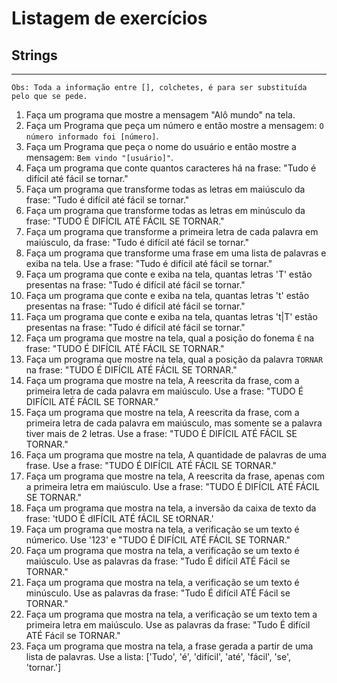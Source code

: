 # Listagem de exercícios
## Strings

---

```raw
Obs: Toda a informação entre [], colchetes, é para ser substituída pelo que se pede.
```

1. Faça um programa que mostre a mensagem "Alô mundo" na tela.
2. Faça um Programa que peça um número e então mostre a mensagem: `O número informado foi [número]`.
3. Faça um Programa que peça o nome do usuário e então mostre a mensagem: `Bem vindo "[usuário]"`.
4. Faça um programa que conte quantos caracteres há na frase: "Tudo é difícil até fácil se tornar."
5. Faça um programa que transforme todas as letras em maiúsculo da frase: "Tudo é difícil até fácil se tornar."
6. Faça um programa que transforme todas as letras em minúsculo da frase: "TUDO É DIFÍCIL ATÉ FÁCIL SE TORNAR."
7. Faça um programa que transforme a primeira letra de cada palavra em maiúsculo, da frase: "Tudo é difícil até fácil se tornar."
8. Faça um programa que transforme uma frase em uma lista de palavras e exiba na tela. Use a frase: "Tudo é difícil até fácil se tornar."
9. Faça um programa que conte e exiba na tela, quantas letras 'T' estão presentas na frase: "Tudo é difícil até fácil se tornar."
10. Faça um programa que conte e exiba na tela, quantas letras 't' estão presentas na frase: "Tudo é difícil até fácil se tornar."
11. Faça um programa que conte e exiba na tela, quantas letras 't|T' estão presentas na frase: "Tudo é difícil até fácil se tornar."
12. Faça um programa que mostre na tela, qual a posição do fonema `É` na frase: "TUDO É DIFÍCIL ATÉ FÁCIL SE TORNAR."
13. Faça um programa que mostre na tela, qual a posição da palavra `TORNAR` na frase: "TUDO É DIFÍCIL ATÉ FÁCIL SE TORNAR."
14. Faça um programa que mostre na tela, A reescrita da frase, com a primeira letra de cada palavra em maiúsculo. Use a frase: "TUDO É DIFÍCIL ATÉ FÁCIL SE TORNAR."
15. Faça um programa que mostre na tela, A reescrita da frase, com a primeira letra de cada palavra em maiúsculo, mas somente se a palavra tiver mais de 2 letras. Use a frase: "TUDO É DIFÍCIL ATÉ FÁCIL SE TORNAR."
16. Faça um programa que mostre na tela, A quantidade de palavras de uma frase. Use a frase: "TUDO É DIFÍCIL ATÉ FÁCIL SE TORNAR."
17. Faça um programa que mostre na tela, A reescrita da frase, apenas com a primeira letra em maiúsculo. Use a frase: "TUDO É DIFÍCIL ATÉ FÁCIL SE TORNAR."
18. Faça um programa que mostra na tela, a inversão da caixa de texto da frase: 'tUDO É dIFÍCIL ATÉ fÁCIL SE tORNAR.'
19. Faça um programa que mostra na tela, a verificação se um texto é númerico. Use '123' e "TUDO É DIFÍCIL ATÉ FÁCIL SE TORNAR."
20. Faça um programa que mostra na tela, a verificação se um texto é maiúsculo. Use as palavras da frase: "Tudo É difícil ATÉ Fácil se TORNAR."
20. Faça um programa que mostra na tela, a verificação se um texto é minúsculo. Use as palavras da frase: "Tudo É difícil ATÉ Fácil se TORNAR."
21. Faça um programa que mostra na tela, a verificação se um texto tem a primeira letra em maiúsculo. Use as palavras da frase: "Tudo É difícil ATÉ Fácil se TORNAR."
22. Faça um programa que mostra na tela, a frase gerada a partir de uma lista de palavras. Use a lista: ['Tudo', 'é', 'difícil', 'até', 'fácil', 'se', 'tornar.']
